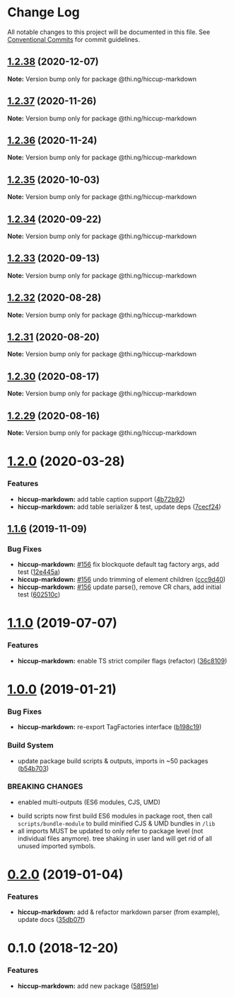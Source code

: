 # Change Log

All notable changes to this project will be documented in this file.
See [Conventional Commits](https://conventionalcommits.org) for commit guidelines.

## [1.2.38](https://github.com/thi-ng/umbrella/compare/@thi.ng/hiccup-markdown@1.2.37...@thi.ng/hiccup-markdown@1.2.38) (2020-12-07)

**Note:** Version bump only for package @thi.ng/hiccup-markdown





## [1.2.37](https://github.com/thi-ng/umbrella/compare/@thi.ng/hiccup-markdown@1.2.36...@thi.ng/hiccup-markdown@1.2.37) (2020-11-26)

**Note:** Version bump only for package @thi.ng/hiccup-markdown





## [1.2.36](https://github.com/thi-ng/umbrella/compare/@thi.ng/hiccup-markdown@1.2.35...@thi.ng/hiccup-markdown@1.2.36) (2020-11-24)

**Note:** Version bump only for package @thi.ng/hiccup-markdown





## [1.2.35](https://github.com/thi-ng/umbrella/compare/@thi.ng/hiccup-markdown@1.2.34...@thi.ng/hiccup-markdown@1.2.35) (2020-10-03)

**Note:** Version bump only for package @thi.ng/hiccup-markdown





## [1.2.34](https://github.com/thi-ng/umbrella/compare/@thi.ng/hiccup-markdown@1.2.33...@thi.ng/hiccup-markdown@1.2.34) (2020-09-22)

**Note:** Version bump only for package @thi.ng/hiccup-markdown





## [1.2.33](https://github.com/thi-ng/umbrella/compare/@thi.ng/hiccup-markdown@1.2.32...@thi.ng/hiccup-markdown@1.2.33) (2020-09-13)

**Note:** Version bump only for package @thi.ng/hiccup-markdown





## [1.2.32](https://github.com/thi-ng/umbrella/compare/@thi.ng/hiccup-markdown@1.2.31...@thi.ng/hiccup-markdown@1.2.32) (2020-08-28)

**Note:** Version bump only for package @thi.ng/hiccup-markdown





## [1.2.31](https://github.com/thi-ng/umbrella/compare/@thi.ng/hiccup-markdown@1.2.30...@thi.ng/hiccup-markdown@1.2.31) (2020-08-20)

**Note:** Version bump only for package @thi.ng/hiccup-markdown





## [1.2.30](https://github.com/thi-ng/umbrella/compare/@thi.ng/hiccup-markdown@1.2.29...@thi.ng/hiccup-markdown@1.2.30) (2020-08-17)

**Note:** Version bump only for package @thi.ng/hiccup-markdown





## [1.2.29](https://github.com/thi-ng/umbrella/compare/@thi.ng/hiccup-markdown@1.2.28...@thi.ng/hiccup-markdown@1.2.29) (2020-08-16)

**Note:** Version bump only for package @thi.ng/hiccup-markdown





# [1.2.0](https://github.com/thi-ng/umbrella/compare/@thi.ng/hiccup-markdown@1.1.14...@thi.ng/hiccup-markdown@1.2.0) (2020-03-28)


### Features

* **hiccup-markdown:** add table caption support ([4b72b92](https://github.com/thi-ng/umbrella/commit/4b72b92da8c832e2593a56554243e477c6bb0741))
* **hiccup-markdown:** add table serializer & test, update deps ([7cecf24](https://github.com/thi-ng/umbrella/commit/7cecf2440754a25b0b1a4ca967f49171fe83fed7))





## [1.1.6](https://github.com/thi-ng/umbrella/compare/@thi.ng/hiccup-markdown@1.1.5...@thi.ng/hiccup-markdown@1.1.6) (2019-11-09)

### Bug Fixes

* **hiccup-markdown:** [#156](https://github.com/thi-ng/umbrella/issues/156) fix blockquote default tag factory args, add test ([12e445a](https://github.com/thi-ng/umbrella/commit/12e445ac27960d3498d8b57ed6daa1520a60158e))
* **hiccup-markdown:** [#156](https://github.com/thi-ng/umbrella/issues/156) undo trimming of element children ([ccc9d40](https://github.com/thi-ng/umbrella/commit/ccc9d40723df1f898fba70be2e15352b8dfcb909))
* **hiccup-markdown:** [#156](https://github.com/thi-ng/umbrella/issues/156) update parse(), remove CR chars, add initial test ([602510c](https://github.com/thi-ng/umbrella/commit/602510c5150dbf26d43a1c9e7ca8afd7c5230f28))

# [1.1.0](https://github.com/thi-ng/umbrella/compare/@thi.ng/hiccup-markdown@1.0.22...@thi.ng/hiccup-markdown@1.1.0) (2019-07-07)

### Features

* **hiccup-markdown:** enable TS strict compiler flags (refactor) ([36c8109](https://github.com/thi-ng/umbrella/commit/36c8109))

# [1.0.0](https://github.com/thi-ng/umbrella/compare/@thi.ng/hiccup-markdown@0.2.0...@thi.ng/hiccup-markdown@1.0.0) (2019-01-21)

### Bug Fixes

* **hiccup-markdown:** re-export TagFactories interface ([b198c19](https://github.com/thi-ng/umbrella/commit/b198c19))

### Build System

* update package build scripts & outputs, imports in ~50 packages ([b54b703](https://github.com/thi-ng/umbrella/commit/b54b703))

### BREAKING CHANGES

* enabled multi-outputs (ES6 modules, CJS, UMD)

- build scripts now first build ES6 modules in package root, then call
  `scripts/bundle-module` to build minified CJS & UMD bundles in `/lib`
- all imports MUST be updated to only refer to package level
  (not individual files anymore). tree shaking in user land will get rid of
  all unused imported symbols.

# [0.2.0](https://github.com/thi-ng/umbrella/compare/@thi.ng/hiccup-markdown@0.1.2...@thi.ng/hiccup-markdown@0.2.0) (2019-01-04)

### Features

* **hiccup-markdown:** add & refactor markdown parser (from example), update docs ([35db07f](https://github.com/thi-ng/umbrella/commit/35db07f))

# 0.1.0 (2018-12-20)

### Features

* **hiccup-markdown:** add new package ([58f591e](https://github.com/thi-ng/umbrella/commit/58f591e))
